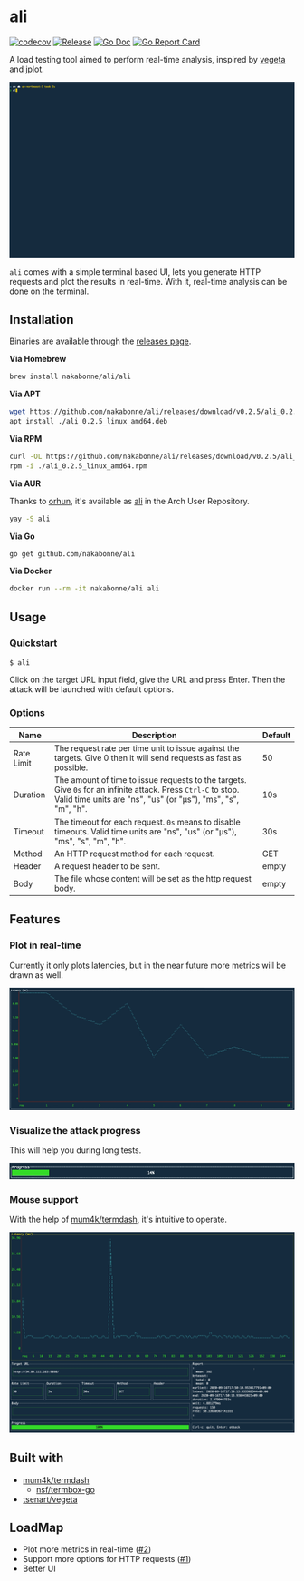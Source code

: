 # ali
[![codecov](https://codecov.io/gh/nakabonne/ali/branch/master/graph/badge.svg)](https://codecov.io/gh/nakabonne/ali)
[![Release](https://img.shields.io/github/release/nakabonne/ali.svg?color=orange)](https://github.com/nakabonne/ali/releases/latest)
[![Go Doc](https://img.shields.io/badge/godoc-reference-blue.svg)](http://godoc.org/github.com/nakabonne/ali)
[![Go Report Card](https://goreportcard.com/badge/github.com/nakabonne/ali)](https://goreportcard.com/report/github.com/nakabonne/ali)

A load testing tool aimed to perform real-time analysis, inspired by [vegeta](https://github.com/tsenart/vegeta) and [jplot](https://github.com/rs/jplot).

![Screenshot](images/demo.gif)

`ali` comes with a simple terminal based UI, lets you generate HTTP requests and plot the results in real-time.
With it, real-time analysis can be done on the terminal.

## Installation

Binaries are available through the [releases page](https://github.com/nakabonne/ali/releases).

**Via Homebrew**

```bash
brew install nakabonne/ali/ali
```

**Via APT**

```bash
wget https://github.com/nakabonne/ali/releases/download/v0.2.5/ali_0.2.5_linux_amd64.deb
apt install ./ali_0.2.5_linux_amd64.deb
```

**Via RPM**

```bash
curl -OL https://github.com/nakabonne/ali/releases/download/v0.2.5/ali_0.2.5_linux_amd64.rpm
rpm -i ./ali_0.2.5_linux_amd64.rpm
```

**Via AUR**

Thanks to [orhun](https://github.com/orhun), it's available as [ali](https://aur.archlinux.org/packages/ali) in the Arch User Repository.
```bash
yay -S ali
```

**Via Go**

```bash
go get github.com/nakabonne/ali
```

**Via Docker**

```bash
docker run --rm -it nakabonne/ali ali
```

## Usage
### Quickstart

```
$ ali
```

Click on the target URL input field, give the URL and press Enter. Then the attack will be launched with default options.

### Options

| Name | Description | Default |
|------|-------------|---------|
| Rate Limit | The request rate per time unit to issue against the targets. Give 0 then it will send requests as fast as possible. | 50 |
| Duration | The amount of time to issue requests to the targets. Give `0s` for an infinite attack. Press `Ctrl-C` to stop. Valid time units are "ns", "us" (or "µs"), "ms", "s", "m", "h". | 10s |
| Timeout | The timeout for each request. `0s` means to disable timeouts. Valid time units are "ns", "us" (or "µs"), "ms", "s", "m", "h". | 30s |
| Method | An HTTP request method for each request. | GET |
| Header | A request header to be sent. | empty |
| Body | The file whose content will be set as the http request body. | empty |

## Features

### Plot in real-time
Currently it only plots latencies, but in the near future more metrics will be drawn as well.

![Screenshot](images/real-time.gif)

### Visualize the attack progress
This will help you during long tests.

![Screenshot](images/progress.gif)

### Mouse support
With the help of [mum4k/termdash](https://github.com/mum4k/termdash), it's intuitive to operate.

![Screenshot](images/mouse-support.gif)


## Built with
- [mum4k/termdash](https://github.com/mum4k/termdash)
  - [nsf/termbox-go](https://github.com/nsf/termbox-go)
- [tsenart/vegeta](https://github.com/tsenart/vegeta)


## LoadMap
- Plot more metrics in real-time ([#2](https://github.com/nakabonne/ali/issues/2))
- Support more options for HTTP requests ([#1](https://github.com/nakabonne/ali/issues/1))
- Better UI
